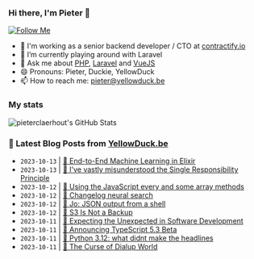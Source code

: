 ### Hi there, I'm Pieter 👋  
[![Follow Me](https://img.shields.io/github/followers/pieterclaerhout?label=Follow&style=social)](https://github.com/pieterclaerhout)

- 🏢 I'm working as a senior backend developer / CTO at [contractify.io](https://contractify.io)
- 🌱 I’m currently playing around with Laravel
- 💬 Ask me about [PHP](https://php.net), [Laravel](http://laravel.com) and [VueJS](https://vuejs.org)
- 😄 Pronouns: Pieter, Duckie, YellowDuck
- 📫 How to reach me: pieter@yellowduck.be

### My stats

![pieterclaerhout's GitHub Stats](https://github-readme-stats.vercel.app/api?username=pieterclaerhout&show_icons=true&count_private=true&line_height=40)

### 📩 Latest Blog Posts from [YellowDuck.be](https://www.yellowduck.be/)
<!-- BLOG-POST-LIST:START -->
- `2023-10-13` | [🔗 End-to-End Machine Learning in Elixir](https://www.yellowduck.be/posts/end-to-end-machine-learning-in-elixir)  
- `2023-10-13` | [🔗 I&#39;ve vastly misunderstood the Single Responsibility Principle](https://www.yellowduck.be/posts/ive-vastly-misunderstood-the-single-responsibility-principle)  
- `2023-10-12` | [🐥 Using the JavaScript every and some array methods](https://www.yellowduck.be/posts/using-the-javascript-every-and-some-array-methods)  
- `2023-10-12` | [🔗 Changelog neural search](https://www.yellowduck.be/posts/changelog-neural-search)  
- `2023-10-12` | [🔗 Jo: JSON output from a shell](https://www.yellowduck.be/posts/jo-json-output-from-a-shell)  
- `2023-10-12` | [🔗 S3 Is Not a Backup](https://www.yellowduck.be/posts/s3-is-not-a-backup)  
- `2023-10-11` | [🐥 Expecting the Unexpected in Software Development](https://www.yellowduck.be/posts/expecting-the-unexpected-in-software-development)  
- `2023-10-11` | [🔗 Announcing TypeScript 5.3 Beta](https://www.yellowduck.be/posts/announcing-typescript-5-3-beta-typescript)  
- `2023-10-11` | [🔗 Python 3.12: what didnt make the headlines](https://www.yellowduck.be/posts/python-3-12-what-didnt-make-the-headlines)  
- `2023-10-11` | [🔗 The Curse of Dialup World](https://www.yellowduck.be/posts/the-curse-of-dialup-world)  

<!-- BLOG-POST-LIST:END -->
